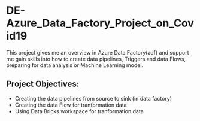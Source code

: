 # DE-Azure_Data_Factory_Project_on_Covid19
This project gives me an overview in Azure Data Factory(adf) and support me gain skills into how to create data pipelines, Triggers and data Flows, preparing for data analysis or Machine Learning model.

## Project Objectives:
- Creating the data pipelines from source to sink (in data factory)
- Creating the data Flow for tranformation data
- Using Data Bricks workspace for tranformation data
